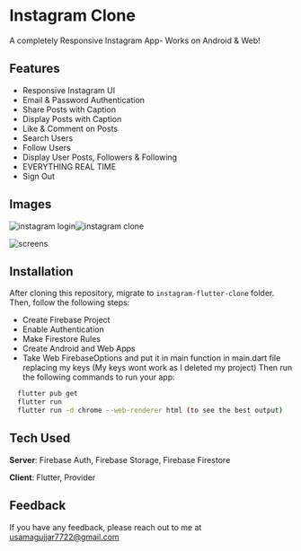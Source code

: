 # Instagram Clone

A completely Responsive Instagram App- Works on Android & Web! 

## Features
- Responsive Instagram UI
- Email & Password Authentication
- Share Posts with Caption
- Display Posts with Caption
- Like & Comment on Posts
- Search Users
- Follow Users
- Display User Posts, Followers & Following
- EVERYTHING REAL TIME
- Sign Out

## Images
![instagram login](https://github.com/kenny216/instagram-clone-flutter/assets/127630486/21594150-272d-4132-8bd7-99c1acbb5582)![instagram clone](https://github.com/kenny216/instagram-clone-flutter/assets/127630486/a0556584-0360-4f81-83a8-e79dfd72222b)

![screens](https://user-images.githubusercontent.com/79010097/214765493-104c218b-644a-4c8e-bb0e-64b59416ac11.jpg)

## Installation
After cloning this repository, migrate to ```instagram-flutter-clone``` folder. Then, follow the following steps:
- Create Firebase Project
- Enable Authentication
- Make Firestore Rules
- Create Android and Web Apps
- Take Web FirebaseOptions and put it in main function in main.dart file replacing my keys (My keys wont work as I deleted my project)
Then run the following commands to run your app:
```bash
  flutter pub get
  flutter run
  flutter run -d chrome --web-renderer html (to see the best output)
```

## Tech Used
**Server**: Firebase Auth, Firebase Storage, Firebase Firestore

**Client**: Flutter, Provider
    
## Feedback

If you have any feedback, please reach out to me at usamagujjar7722@gmail.com    
